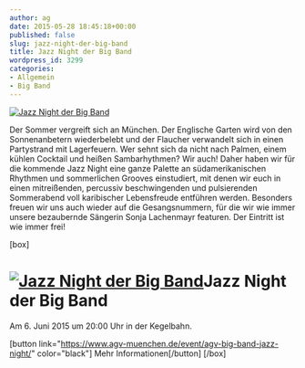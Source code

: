 ```yaml
---
author: ag
date: 2015-05-28 18:45:18+00:00
published: false
slug: jazz-night-der-big-band
title: Jazz Night der Big Band
wordpress_id: 3299
categories:
- Allgemein
- Big Band
---
```


[![Jazz Night der Big Band](https://cloud.githubusercontent.com/assets/9408724/7639819/0c7326fe-fa7f-11e4-89ba-2e0dfe2edb80.png)](https://www.agv-muenchen.de/event/agv-big-band-jazz-night/)

Der Sommer vergreift sich an München. Der Englische Garten wird von den Sonnenanbetern wiederbelebt und der Flaucher verwandelt sich in einen Partystrand mit Lagerfeuern. Wer sehnt sich da nicht nach Palmen, einem kühlen Cocktail und heißen Sambarhythmen? Wir auch! Daher haben wir für die kommende Jazz Night eine ganze Palette an südamerikanischen Rhythmen und sommerlichen Grooves einstudiert, mit denen wir euch in einen mitreißenden, percussiv beschwingenden und pulsierenden Sommerabend voll karibischer Lebensfreude entführen werden. Besonders freuen wir uns auch wieder auf die Gesangsnummern, für die wir wie immer unsere bezaubernde Sängerin Sonja Lachenmayr featuren. Der Eintritt ist wie immer frei!

[box]

# [![Jazz Night der Big Band](https://cloud.githubusercontent.com/assets/9408724/7639819/0c7326fe-fa7f-11e4-89ba-2e0dfe2edb80.png)](https://www.agv-muenchen.de/event/agv-big-band-jazz-night/)Jazz Night der Big Band

Am 6. Juni 2015 um 20:00 Uhr in der Kegelbahn.

[button link="https://www.agv-muenchen.de/event/agv-big-band-jazz-night/" color="black"] Mehr Informationen[/button]
[/box]
